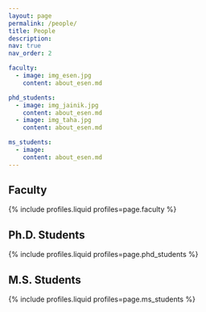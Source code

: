 ```yaml
---
layout: page
permalink: /people/
title: People
description: 
nav: true
nav_order: 2

faculty:
  - image: img_esen.jpg
    content: about_esen.md

phd_students:
  - image: img_jainik.jpg
    content: about_esen.md
  - image: img_taha.jpg
    content: about_esen.md

ms_students:
  - image: 
    content: about_esen.md
---
```


## Faculty

{% include profiles.liquid profiles=page.faculty %}

## Ph.D. Students

{% include profiles.liquid profiles=page.phd_students %}

## M.S. Students

{% include profiles.liquid profiles=page.ms_students %}
